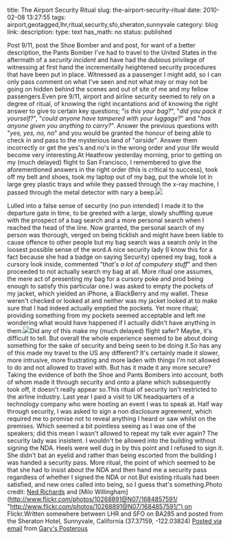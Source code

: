title: The Airport Security Ritual
slug: the-airport-security-ritual
date: 2010-02-08 13:27:55
tags: airport,geotagged,lhr,ritual,security,sfo,sheraton,sunnyvale
category: blog
link: 
description: 
type: text
has_math: no
status: published

Post 9/11, post the Shoe Bomber and and post, for want of a better description, the Pants Bomber I've had to travel to the United States in the aftermath of a *security incident* and have had the dubious privilege of witnessing at first hand the incrementally heightened security procedures that have been put in place. Witnessed as a passenger I might add, so I can only pass comment on what I've seen and not what may or may not be going on hidden behind the scenes and out of site of me and my fellow passengers.Even pre 9/11, airport and airline security seemed to rely on a degree of ritual, of knowing the right incantations and of knowing the right answer to give to certain key questions; "i*s this your bag?*", "*did you pack it yourself?*", "*could anyone have tampered with your luggage?*" and "*has anyone given you anything to carry?*". Answer the previous questions with "*yes, yes, no, no*" and you would be granted the honour of being able to check in and pass to the mysterious land of "*airside*". Answer them incorrectly or get the yes's and no's in the wrong order and your life would become very interesting.At Heathrow yesterday morning, prior to getting on my (much delayed) flight to San Francisco, I remembered to give the aforementioned answers in the right order (this is critical to success), took off my belt and shoes, took my laptop out of my bag, put the whole lot in large grey plastic trays and while they passed through the x-ray machine, I passed through the metal detector with nary a beep.[![](http://farm1.static.flickr.com/31/56919158_9c178af382.jpg)](http://www.flickr.com/photos/nedrichards/56919158/ "http://www.flickr.com/photos/nedrichards/56919158/")

<!-- TEASER_END -->

Lulled into a false sense of security (no pun intended) I made it to the departure gate in time, to be greeted with a large, slowly shuffling queue with the prospect of a bag search and a more personal search when I reached the head of the line. Now granted, the personal search of my person was thorough, verged on being ticklish and might have been liable to cause offence to other people but my bag search was a search only in the loosest possible sense of the word.A nice security lady (I know this for a fact because she had a badge on saying Security) opened my bag, took a cursory look inside, commented "t*hat's a lot of computery stuff*" and then proceeded to not actually search my bag at all. More ritual one assumes, the mere act of presenting my bag for a cursory poke and prod being enough to satisfy this particular one.I was asked to empty the pockets of my jacket, which yielded an iPhone, a BlackBerry and my wallet. These weren't checked or looked at and neither was my jacket looked at to make sure that I had indeed actually emptied the pockets. Yet more ritual; providing something from my pockets seemed acceptable and left me wondering what would have happened if I actually didn't have anything in them.[![](http://farm3.static.flickr.com/2358/1684857591_709af3f63f.jpg)](http://www.flickr.com/photos/10268891@N07/1684857591/ "http://www.flickr.com/photos/10268891@N07/1684857591/")Did any of this make my (much delayed) flight safer? Maybe, it's difficult to tell. But overall the whole experience seemed to be about doing something for the sake of security and being seen to be doing it.So has any of this made my travel to the US any different? It's certainly made it slower, more intrusive, more frustrating and more laden with things I'm not allowed to do and not allowed to travel with. But has it made it any more secure? Taking the evidence of both the Shoe and Pants Bombers into account, both of whom made it through security and onto a plane which subsequently took off, it doesn't really appear so.This ritual of security isn't restricted to the airline industry. Last year I paid a visit to UK headquarters of a technology company who were hosting an event I was to speak at. Half way through security, I was asked to sign a non disclosure agreement, which required me to promise not to reveal anything I heard or saw whilst on the premises. Which seemed a bit pointless seeing as I was one of the speakers; did this mean I wasn't allowed to repeat my talk ever again? The security lady was insistent. I wouldn't be allowed into the building without signing the NDA. Heels were well dug in by this point and I refused to sign it. She didn't bat an eyelid and rather than being escorted from the building I was handed a security pass. More ritual, the point of which seemed to be that she had to insist about the NDA and then hand me a security pass regardless of whether I signed the NDA or not.But existing rituals had been satisfied, and new ones called into being, so I guess that's something.Photo credit: [Ned Richards](http://www.flickr.com/photos/nedrichards/56919158/ "http://www.flickr.com/photos/nedrichards/56919158/") and [Milo Willingham](http://www.flickr.com/photos/10268891@N07/1684857591/ "http://www.flickr.com/photos/10268891@N07/1684857591/") on Flickr.Written somewhere between LHR and SFO on BA285 and posted from the Sheraton Hotel, Sunnyvale, California (37.37159, -122.03824)  [Posted via email](http://posterous.com "http://posterous.com") from [Gary's Posterous](http://vicchi.posterous.com/the-airport-security-ritual "http://vicchi.posterous.com/the-airport-security-ritual") 

 

